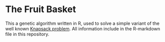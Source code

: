 # The Fruit Basket

This a genetic algorithm written in R, used to solve a simple variant of the well known [Knapsack problem](https://en.wikipedia.org/wiki/Knapsack_problem).
All information include in the R-markdown file in this repository.
